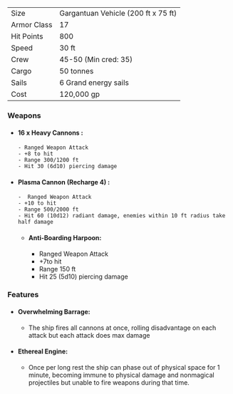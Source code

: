 |             |                                     |
| ----------- | ----------------------------------- |
| Size        | Gargantuan Vehicle (200 ft x 75 ft) |
| Armor Class | 17                                  |
| Hit Points  | 800                                 |
| Speed       | 30 ft                               |
| Crew        | 45-50 (Min cred: 35)                |
| Cargo       | 50 tonnes                           |
| Sails       | 6 Grand energy sails                |
| Cost        | 120,000 gp                          |

### Weapons
- #### 16 x Heavy Cannons :
	  - Ranged Weapon Attack
	  - +8 to hit
	  - Range 300/1200 ft
	  - Hit 30 (6d10) piercing damage
- #### Plasma Cannon (Recharge 4) :
	  -  Ranged Weapon Attack
	  - +10 to hit
	  - Range 500/2000 ft
	  - Hit 60 (10d12) radiant damage, enemies within 10 ft radius take half damage
  - #### Anti-Boarding Harpoon:
	  -  Ranged Weapon Attack
	  - +7to hit
	  - Range 150 ft
	  - Hit 25 (5d10) piercing damage

### Features
- #### Overwhelming Barrage:
	- The ship fires all cannons at once, rolling disadvantage on each attack but each attack does max damage
- #### Ethereal Engine:
	- Once per long rest the ship can phase out of physical space for 1 minute, becoming immune to physical damage and nonmagical projectiles but unable to fire weapons during that time.